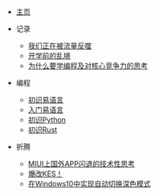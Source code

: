 - [主页](https://qyxblog.github.io/)

- 记录

  - [我们正在被流量反噬](记录/写作/我们都在被流量反噬.md)
  - [开学前的乱境](记录/灵感/nt的同学们.md)
  - [为什么要学编程及对核心竞争力的思考](记录/写作/社会与核心竞争力.md)

- 编程

  - [初识易语言](编程/易语言/初识易语言.md)
  - [入门易语言](编程/易语言/入门易语言.md)
  - [初识Python](编程/Python/初识Python.md)
  - [初识Rust](编程/Rust/初识Rust.md)

- 折腾

  - [MIUI上国外APP闪退的技术性思考](折腾/手机/MIUI应用闪退.md)
  - [爆改KES！](折腾/电脑/KES卡巴娘.md)
  - [在Windows10中实现自动切换深色模式](折腾/电脑/自动深色.md)